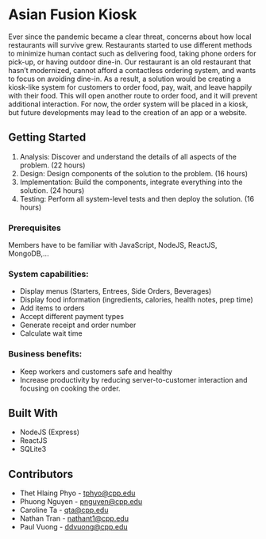 # Asian Fusion Kiosk
Ever since the pandemic became a clear threat, concerns about how local restaurants will survive grew. Restaurants started to use different methods to minimize human contact such as delivering food, taking phone orders for pick-up, or having outdoor dine-in. Our restaurant is an old restaurant that hasn’t modernized, cannot afford a contactless ordering system, and wants to focus on avoiding dine-in. As a result, a solution would be creating a kiosk-like system for customers to order food, pay, wait, and leave happily with their food. This will open another route to order food, and it will prevent additional interaction. For now, the order system will be placed in a kiosk, but future
developments may lead to the creation of an app or a website.

## Getting Started
1. Analysis: Discover and understand the details of all aspects of the problem. (22 hours)
2. Design: Design components of the solution to the problem. (16 hours)
3. Implementation: Build the components, integrate everything into the solution. (24 hours)
4. Testing: Perform all system-level tests and then deploy the solution. (16 hours)

### Prerequisites
Members have to be familiar with JavaScript, NodeJS, ReactJS, MongoDB,...

### System capabilities:
* Display menus (Starters, Entrees, Side Orders, Beverages)
* Display food information (ingredients, calories, health notes, prep time)
* Add items to orders
* Accept different payment types
* Generate receipt and order number
* Calculate wait time

### Business benefits:
* Keep workers and customers safe and healthy
* Increase productivity by reducing server-to-customer interaction and focusing on
cooking the order.

## Built With
* NodeJS (Express)
* ReactJS
* SQLite3

## Contributors
* Thet Hlaing Phyo - tphyo@cpp.edu
* Phuong Nguyen - pnguyen@cpp.edu
* Caroline Ta - qta@cpp.edu
* Nathan Tran - nathant1@cpp.edu
* Paul Vuong - ddvuong@cpp.edu
